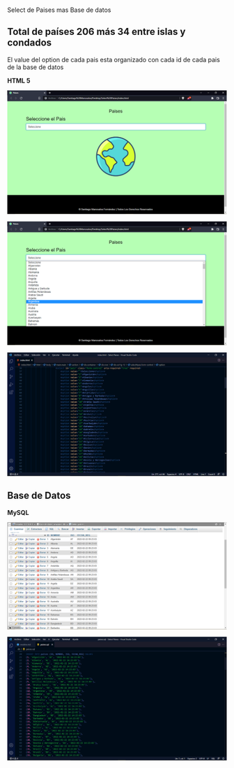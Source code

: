 ```

```

Select de Paises mas Base de datos

## Total de países 206 más 34 entre islas y condados

El value del option de cada pais esta organizado con cada id de cada pais de la base de datos

**HTML 5**

![](image/readme/1645634984370.png)

![](image/readme/1645634784683.png)

![](image/readme/1645634847267.png)

## Base de Datos

**MySQL**

![](image/readme/1645634917752.png)

![](image/readme/1645634954819.png)
